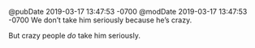 @pubDate 2019-03-17 13:47:53 -0700
@modDate 2019-03-17 13:47:53 -0700
We don’t take him seriously because he’s crazy.

But crazy people *do* take him seriously.
